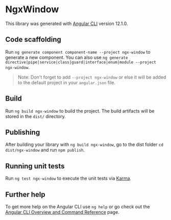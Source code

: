 # NgxWindow

This library was generated with [Angular CLI](https://github.com/angular/angular-cli) version 12.1.0.

## Code scaffolding

Run `ng generate component component-name --project ngx-window` to generate a new component. You can also use `ng generate directive|pipe|service|class|guard|interface|enum|module --project ngx-window`.
> Note: Don't forget to add `--project ngx-window` or else it will be added to the default project in your `angular.json` file. 

## Build

Run `ng build ngx-window` to build the project. The build artifacts will be stored in the `dist/` directory.

## Publishing

After building your library with `ng build ngx-window`, go to the dist folder `cd dist/ngx-window` and run `npm publish`.

## Running unit tests

Run `ng test ngx-window` to execute the unit tests via [Karma](https://karma-runner.github.io).

## Further help

To get more help on the Angular CLI use `ng help` or go check out the [Angular CLI Overview and Command Reference](https://angular.io/cli) page.
